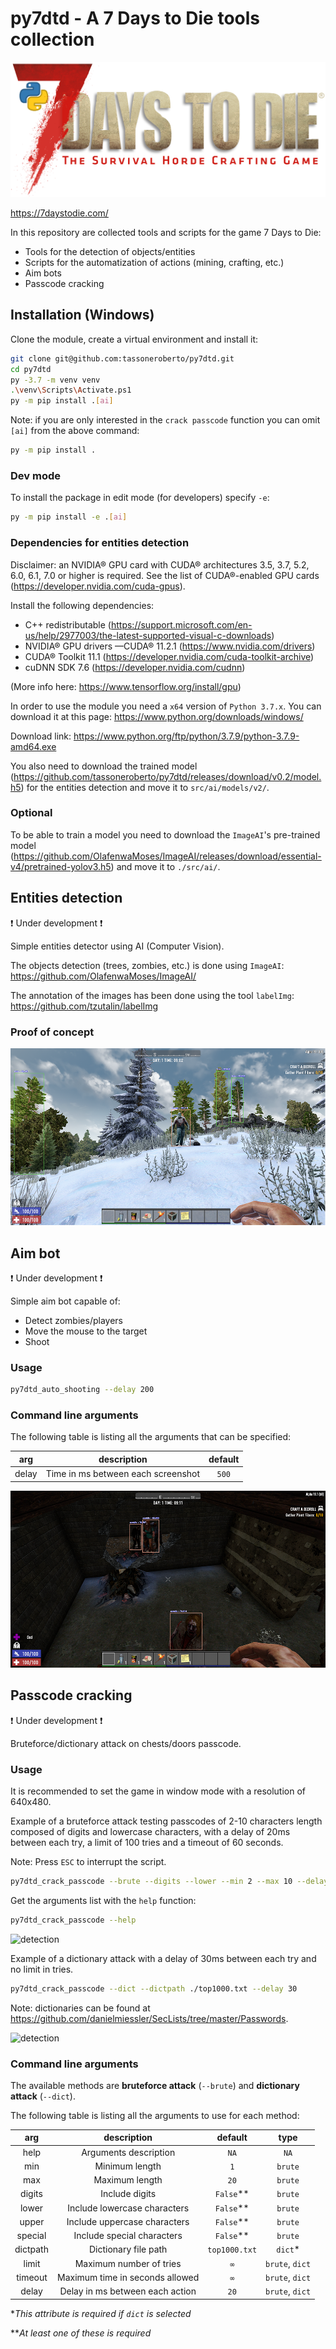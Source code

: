 # py7dtd - A 7 Days to Die tools collection

![detection](preview/logo.png)

<https://7daystodie.com/>

In this repository are collected tools and scripts for the game 7 Days to Die:

- Tools for the detection of objects/entities
- Scripts for the automatization of actions (mining, crafting, etc.)
- Aim bots
- Passcode cracking

## Installation (Windows)

Clone the module, create a virtual environment and install it:

```bash
git clone git@github.com:tassoneroberto/py7dtd.git
cd py7dtd
py -3.7 -m venv venv
.\venv\Scripts\Activate.ps1
py -m pip install .[ai]
```

Note: if you are only interested in the `crack passcode` function you can omit `[ai]` from the above command:

```bash
py -m pip install .
```

### Dev mode

To install the package in edit mode (for developers) specify `-e`:

```bash
py -m pip install -e .[ai]
```

### Dependencies for entities detection

Disclaimer: an NVIDIA® GPU card with CUDA® architectures 3.5, 3.7, 5.2, 6.0, 6.1, 7.0 or higher is required. See the list of CUDA®-enabled GPU cards (<https://developer.nvidia.com/cuda-gpus>).

Install the following dependencies:

- C++ redistributable (<https://support.microsoft.com/en-us/help/2977003/the-latest-supported-visual-c-downloads>)
- NVIDIA® GPU drivers —CUDA® 11.2.1 (<https://www.nvidia.com/drivers>)
- CUDA® Toolkit 11.1 (<https://developer.nvidia.com/cuda-toolkit-archive>)
- cuDNN SDK 7.6 (<https://developer.nvidia.com/cudnn>)

(More info here: <https://www.tensorflow.org/install/gpu>)

In order to use the module you need a `x64` version of `Python 3.7.x`.
You can download it at this page: <https://www.python.org/downloads/windows/>

Download link: <https://www.python.org/ftp/python/3.7.9/python-3.7.9-amd64.exe>

You also need to download the trained model (<https://github.com/tassoneroberto/py7dtd/releases/download/v0.2/model.h5>) for the entities detection and move it to `src/ai/models/v2/`.

### Optional

To be able to train a model you need to download the `ImageAI`'s pre-trained model (<https://github.com/OlafenwaMoses/ImageAI/releases/download/essential-v4/pretrained-yolov3.h5>) and move it to `./src/ai/`.

## Entities detection

❗ Under development ❗

Simple entities detector using AI (Computer Vision).

The objects detection (trees, zombies, etc.) is done using `ImageAI`: <https://github.com/OlafenwaMoses/ImageAI/>

The annotation of the images has been done using the tool `labelImg`: <https://github.com/tzutalin/labelImg>

### Proof of concept

![detection](preview/preview1.png)

## Aim bot

❗ Under development ❗

Simple aim bot capable of:

- Detect zombies/players
- Move the mouse to the target
- Shoot

### Usage

```bash
py7dtd_auto_shooting --delay 200
```

### Command line arguments

The following table is listing all the arguments that can be specified:

| arg           |  description      |   default   |
|:-------------:|:-----------------:| :----------:|
| delay         | Time in ms between each screenshot | `500`|

![detection](preview/preview2.png)

## Passcode cracking

❗ Under development ❗

Bruteforce/dictionary attack on chests/doors passcode.

### Usage

It is recommended to set the game in window mode with a resolution of 640x480.

Example of a bruteforce attack testing passcodes of 2-10 characters length composed of digits and lowercase characters, with a delay of 20ms between each try, a limit of 100 tries and a timeout of 60 seconds.

Note: Press `ESC` to interrupt the script.

```bash
py7dtd_crack_passcode --brute --digits --lower --min 2 --max 10 --delay 20 --limit 100 --timeout 60
```

Get the arguments list with the `help` function:

```bash
py7dtd_crack_passcode --help
```

![detection](preview/bruteforce-preview.gif)

Example of a dictionary attack with a delay of 30ms between each try and no limit in tries.

```bash
py7dtd_crack_passcode --dict --dictpath ./top1000.txt --delay 30
```

Note: dictionaries can be found at <https://github.com/danielmiessler/SecLists/tree/master/Passwords>.

![detection](preview/dictionary-preview.gif)

### Command line arguments

The available methods are **bruteforce attack** (`--brute`) and **dictionary attack** (`--dict`).

The following table is listing all the arguments to use for each method:

| arg           |  description      |   default   | type     |
|:-------------:|:-----------------:| :----------:|:--------:|
| help          | Arguments description           | `NA`|`NA`|
| min           | Minimum length                  | `1`|`brute`|
| max           | Maximum length                  | `20`|`brute`|
| digits        | Include digits                  | `False`**|`brute`|
| lower         | Include lowercase characters    | `False`**|`brute`|
| upper         | Include uppercase characters    | `False`**|`brute`|
| special       | Include special characters      | `False`**|`brute`|
| dictpath      | Dictionary file path            | `top1000.txt`|`dict`*|
| limit         | Maximum number of tries         | `∞`|`brute`, `dict`|
| timeout       | Maximum time in seconds allowed | `∞`|`brute`, `dict`|
| delay         | Delay in ms between each action | `20`|`brute`, `dict`|

**This attribute is required if `dict` is selected*

***At least one of these is required*
